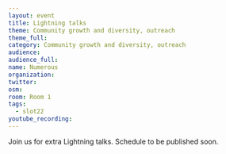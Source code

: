 ```yaml
---
layout: event
title: Lightning talks
theme: Community growth and diversity, outreach
theme_full:
category: Community growth and diversity, outreach
audience:
audience_full:
name: Numerous
organization:
twitter:
osm:
room: Room 1
tags:
  - slot22
youtube_recording:
---
```

Join us for extra Lightning talks. Schedule to be published soon.

